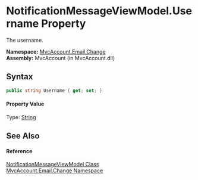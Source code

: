 NotificationMessageViewModel.Username Property
==============================================
The username.

**Namespace:** [MvcAccount.Email.Change][1]  
**Assembly:** MvcAccount (in MvcAccount.dll)

Syntax
------

```csharp
public string Username { get; set; }
```

#### Property Value
Type: [String][2]

See Also
--------

#### Reference
[NotificationMessageViewModel Class][3]  
[MvcAccount.Email.Change Namespace][1]  

[1]: ../README.md
[2]: http://msdn.microsoft.com/en-us/library/s1wwdcbf
[3]: README.md